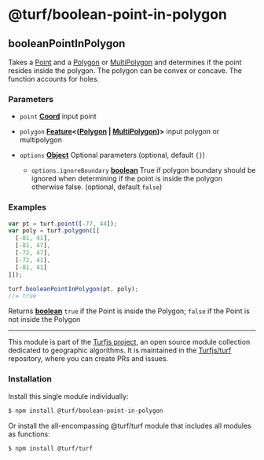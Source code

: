 # @turf/boolean-point-in-polygon

<!-- Generated by documentation.js. Update this documentation by updating the source code. -->

## booleanPointInPolygon

Takes a [Point][1] and a [Polygon][2] or [MultiPolygon][3] and determines if the point
resides inside the polygon. The polygon can be convex or concave. The function accounts for holes.

### Parameters

*   `point` **[Coord][4]** input point
*   `polygon` **[Feature][5]<([Polygon][2] | [MultiPolygon][3])>** input polygon or multipolygon
*   `options` **[Object][6]** Optional parameters (optional, default `{}`)

    *   `options.ignoreBoundary` **[boolean][7]** True if polygon boundary should be ignored when determining if
        the point is inside the polygon otherwise false. (optional, default `false`)

### Examples

```javascript
var pt = turf.point([-77, 44]);
var poly = turf.polygon([[
  [-81, 41],
  [-81, 47],
  [-72, 47],
  [-72, 41],
  [-81, 41]
]]);

turf.booleanPointInPolygon(pt, poly);
//= true
```

Returns **[boolean][7]** `true` if the Point is inside the Polygon; `false` if the Point is not inside the Polygon

[1]: https://tools.ietf.org/html/rfc7946#section-3.1.2

[2]: https://tools.ietf.org/html/rfc7946#section-3.1.6

[3]: https://tools.ietf.org/html/rfc7946#section-3.1.7

[4]: https://tools.ietf.org/html/rfc7946#section-3.1.1

[5]: https://tools.ietf.org/html/rfc7946#section-3.2

[6]: https://developer.mozilla.org/docs/Web/JavaScript/Reference/Global_Objects/Object

[7]: https://developer.mozilla.org/docs/Web/JavaScript/Reference/Global_Objects/Boolean

<!-- This file is automatically generated. Please don't edit it directly. If you find an error, edit the source file of the module in question (likely index.js or index.ts), and re-run "yarn docs" from the root of the turf project. -->

---

This module is part of the [Turfjs project](https://turfjs.org/), an open source module collection dedicated to geographic algorithms. It is maintained in the [Turfjs/turf](https://github.com/Turfjs/turf) repository, where you can create PRs and issues.

### Installation

Install this single module individually:

```sh
$ npm install @turf/boolean-point-in-polygon
```

Or install the all-encompassing @turf/turf module that includes all modules as functions:

```sh
$ npm install @turf/turf
```
